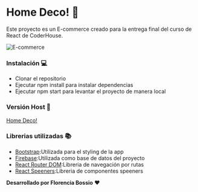 # Home Deco! 🛒

Este proyecto es un E-commerce creado para la entrega final del curso de React de CoderHouse.

![E-commerce](https://i.postimg.cc/59hdZQ4q/Captura-de-pantalla-2024-04-14-162958.png)

### Instalación 💻
- Clonar el repositorio
- Ejecutar npm install para instalar dependencias
- Ejecutar npm start para levantar el proyecto de manera local

### Versión Host 🛜
[Home Deco!]()

### Librerias utilizadas 📚

- [Bootstrap](https://getbootstrap.com/):Utilizada para el styling de la app
- [Firebase](https://firebase.google.com/?hl=es):Utilizada como base de datos del proyecto
- [React Router DOM](https://react.dev/reference/react-dom/components):Libreria de navegación por rutas
- [React Speeners](https://www.davidhu.io/react-spinners/):Libreria de componentes speeners

**Desarrollado por Florencia Bossio** ❤️
